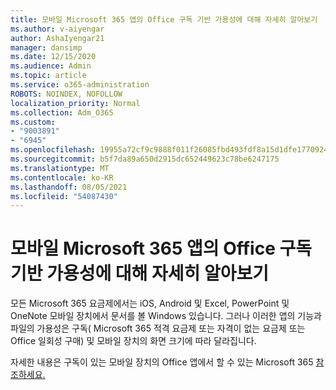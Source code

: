 ```yaml
---
title: 모바일 Microsoft 365 앱의 Office 구독 기반 가용성에 대해 자세히 알아보기
ms.author: v-aiyengar
author: AshaIyengar21
manager: dansimp
ms.date: 12/15/2020
ms.audience: Admin
ms.topic: article
ms.service: o365-administration
ROBOTS: NOINDEX, NOFOLLOW
localization_priority: Normal
ms.collection: Adm_O365
ms.custom:
- "9003891"
- "6945"
ms.openlocfilehash: 19955a72cf9c9888f011f26085fbd493fdf8a15d1dfe17709244497f52be02d7
ms.sourcegitcommit: b5f7da89a650d2915dc652449623c78be6247175
ms.translationtype: MT
ms.contentlocale: ko-KR
ms.lasthandoff: 08/05/2021
ms.locfileid: "54087430"
---
```

# <a name="learn-about-microsoft-365-subscriptionbased-availability-of-office-apps-features-on-mobile-devices"></a>모바일 Microsoft 365 앱의 Office 구독 기반 가용성에 대해 자세히 알아보기

모든 Microsoft 365 요금제에서는 iOS, Android 및 Excel, PowerPoint 및 OneNote 모바일 장치에서 문서를 볼 Windows 있습니다. 그러나 이러한 앱의 기능과 파일의 가용성은 구독( Microsoft 365 적격 요금제 또는 자격이 없는 요금제 또는 Office 일회성 구매) 및 모바일 장치의 화면 크기에 따라 달라집니다.

자세한 내용은 구독이 있는 모바일 장치의 Office 앱에서 할 수 있는 Microsoft 365 [참조하세요.](https://go.microsoft.com/fwlink/?linkid=2135575) 